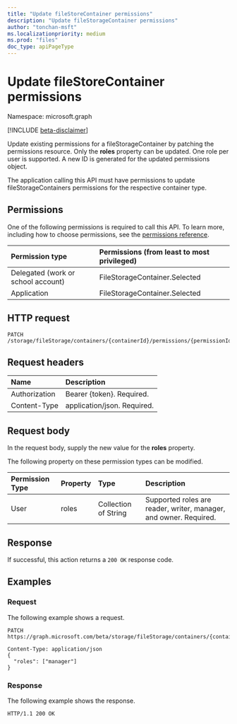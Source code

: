 ```yaml
---
title: "Update fileStoreContainer permissions"
description: "Update fileStorageContainer permissions"
author: "tonchan-msft"
ms.localizationpriority: medium
ms.prod: "files"
doc_type: apiPageType
---
```


# Update fileStoreContainer permissions

Namespace: microsoft.graph

[!INCLUDE [beta-disclaimer](../../includes/beta-disclaimer.md)]

Update existing permissions for a fileStorageContainer by patching the permissions resource. Only the **roles** property can be updated.  One role per user is supported. A new ID is generated for the updated permissions object.

The application calling this API must have permissions to update fileStorageContainers permissions for the respective container type.

## Permissions
One of the following permissions is required to call this API. To learn more, including how to choose permissions, see the [permissions reference](/graph/permissions-reference).

|Permission type|Permissions (from least to most privileged)|
|:---|:---|
|Delegated (work or school account)|FileStorageContainer.Selected|
|Application|FileStorageContainer.Selected|

## HTTP request

<!-- {
  "blockType": "ignored"
}
-->
``` http
PATCH /storage/fileStorage/containers/{containerId}/permissions/{permissionId}
```

## Request headers
|Name|Description|
|:---|:---|
|Authorization|Bearer {token}. Required.|
|Content-Type|application/json. Required.|

## Request body
In the request body, supply the new value for the **roles** property.

The following property on these permission types can be modified.

|Permission Type|Property|Type|Description|
|:---|:---|:---|:---|
|User|roles|Collection of String|Supported roles are reader, writer, manager, and owner. Required.|

## Response

If successful, this action returns a `200 OK` response code.

## Examples

### Request
The following example shows a request.
<!-- {
  "blockType": "request",
  "name": "update_filestoragecontainer_permissions"
}
-->
``` http
PATCH https://graph.microsoft.com/beta/storage/fileStorage/containers/{containerId}/permissions/{permissionId}

Content-Type: application/json
{
  "roles": ["manager"]
}
```
### Response
The following example shows the response.
<!-- {
  "blockType": "response",
  "truncated": true
}
-->
``` http
HTTP/1.1 200 OK
```

